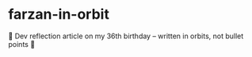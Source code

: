 # farzan-in-orbit
📌 Dev reflection article on my 36th birthday – written in orbits, not bullet points 🚀  
